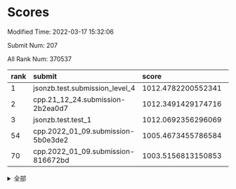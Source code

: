 # Scores

Modified Time: 2022-03-17 15:32:06

Submit Num: 207

All Rank Num: 370537

| rank |               submit               |       score        |       sigma        | pk_num |
| :--- | :--------------------------------- | :----------------- | :----------------- | :----- |
| 1    | jsonzb.test.submission_level_4     | 1012.4782200552341 | 0.8019426545201981 | 7157   |
| 2    | cpp.21_12_24.submission-2b2ea0d7   | 1012.3491429174716 | 0.807264001212631  | 7164   |
| 3    | jsonzb.test.test_1                 | 1012.0692356296069 | 0.801223629551429  | 7161   |
| 54   | cpp.2022_01_09.submission-5b0e3de2 | 1005.4673455786584 | 0.7319131003084299 | 7163   |
| 70   | cpp.2022_01_09.submission-816672bd | 1003.5156813150853 | 0.7166185894224424 | 7159   |


<details>
<summary>全部</summary>

| rank |                 submit                 |       score        |       sigma        | pk_num |
| :--- | :------------------------------------- | :----------------- | :----------------- | :----- |
| 1    | jsonzb.test.submission_level_4         | 1012.4782200552341 | 0.8019426545201981 | 7157   |
| 2    | cpp.21_12_24.submission-2b2ea0d7       | 1012.3491429174716 | 0.807264001212631  | 7164   |
| 3    | jsonzb.test.test_1                     | 1012.0692356296069 | 0.801223629551429  | 7161   |
| 4    | gobigger.level_3.submission_level_3_47 | 1011.8245549673326 | 0.7756178117500488 | 7160   |
| 5    | gobigger.level_3.submission_level_3_2  | 1011.7486493730408 | 0.7661364342161625 | 7161   |
| 6    | gobigger.level_3.submission_level_3_6  | 1011.5883024051316 | 0.7739308989823913 | 7157   |
| 7    | gobigger.level_3.submission_level_3_3  | 1011.483085468378  | 0.7911594698693252 | 7159   |
| 8    | gobigger.level_3.submission_level_3_27 | 1011.4704509208852 | 0.7858982023460149 | 7157   |
| 9    | gobigger.level_3.submission_level_3_28 | 1011.4141715203252 | 0.7530914406809982 | 7161   |
| 10   | gobigger.level_3.submission_level_3_33 | 1011.3189695688972 | 0.7820080773779322 | 7159   |
| 11   | gobigger.level_3.submission_level_3_0  | 1011.2976621804722 | 0.7829819830793038 | 7160   |
| 12   | gobigger.level_3.submission_level_3_38 | 1011.1267060267224 | 0.7491146313651466 | 7162   |
| 13   | gobigger.level_3.submission_level_3_11 | 1011.0973142176184 | 0.764140993509013  | 7162   |
| 14   | gobigger.level_3.submission_level_3_9  | 1011.0693091943697 | 0.7946413936677215 | 7163   |
| 15   | gobigger.level_3.submission_level_3_36 | 1011.0529947870638 | 0.7655405528680255 | 7162   |
| 16   | gobigger.level_3.submission_level_3_34 | 1011.0528793847786 | 0.7689801916581012 | 7164   |
| 17   | gobigger.level_3.submission_level_3_5  | 1010.9083247691228 | 0.7580813291239374 | 7162   |
| 18   | gobigger.level_3.submission_level_3_29 | 1010.8805142563731 | 0.7562818999570189 | 7155   |
| 19   | gobigger.level_3.submission_level_3_37 | 1010.5868964274637 | 0.7662923404477083 | 7158   |
| 20   | gobigger.level_3.submission_level_3_24 | 1010.5727581812858 | 0.7517812346091464 | 7161   |
| 21   | gobigger.level_3.submission_level_3_49 | 1010.4692369160898 | 0.7350684375311067 | 7164   |
| 22   | gobigger.level_3.submission_level_3_23 | 1010.4617753361979 | 0.7514314104039328 | 7161   |
| 23   | gobigger.level_3.submission_level_3_31 | 1010.3939804158131 | 0.7622725047481375 | 7161   |
| 24   | gobigger.level_3.submission_level_3_20 | 1010.3486459374083 | 0.7470355513875996 | 7160   |
| 25   | gobigger.level_3.submission_level_3_22 | 1010.2894372037717 | 0.7662599132742295 | 7161   |
| 26   | gobigger.level_3.submission_level_3_26 | 1010.2814458934654 | 0.7516661602144726 | 7159   |
| 27   | gobigger.level_3.submission_level_3_7  | 1010.278559932986  | 0.7675230414355632 | 7157   |
| 28   | gobigger.level_3.submission_level_3_43 | 1010.2172532166884 | 0.7900607463337501 | 7160   |
| 29   | gobigger.level_3.submission_level_3_42 | 1010.1532557175289 | 0.7414146768584035 | 7160   |
| 30   | gobigger.level_3.submission_level_3_45 | 1010.0842299033627 | 0.7693634728407754 | 7159   |
| 31   | gobigger.level_3.submission_level_3_8  | 1010.0604625668058 | 0.7515758024638477 | 7158   |
| 32   | gobigger.level_3.submission_level_3_16 | 1009.9302747770618 | 0.7520680618236244 | 7162   |
| 33   | gobigger.level_3.submission_level_3_44 | 1009.9081894014085 | 0.7609481235889451 | 7152   |
| 34   | gobigger.level_3.submission_level_3_10 | 1009.7538284146152 | 0.7700363248470115 | 7161   |
| 35   | gobigger.level_3.submission_level_3_19 | 1009.7414819469333 | 0.759010733298725  | 7158   |
| 36   | gobigger.level_3.submission_level_3_13 | 1009.7269451231992 | 0.7422012847793508 | 7163   |
| 37   | gobigger.level_3.submission_level_3_39 | 1009.67501593442   | 0.764749082245619  | 7165   |
| 38   | gobigger.level_3.submission_level_3_1  | 1009.6536517854306 | 0.7665202060317586 | 7156   |
| 39   | gobigger.level_3.submission_level_3_15 | 1009.6480191995121 | 0.7504622648355702 | 7159   |
| 40   | gobigger.level_3.submission_level_3_25 | 1009.6218440291684 | 0.7544707892993763 | 7162   |
| 41   | gobigger.level_3.submission_level_3_35 | 1009.5685257967942 | 0.7533379661702562 | 7161   |
| 42   | gobigger.level_3.submission_level_3_17 | 1009.5477066258356 | 0.759295373734813  | 7166   |
| 43   | gobigger.level_3.submission_level_3_30 | 1009.5412977989898 | 0.7556433093503838 | 7163   |
| 44   | gobigger.level_3.submission_level_3_32 | 1009.5280540688083 | 0.7438266495295991 | 7155   |
| 45   | gobigger.level_3.submission_level_3_14 | 1009.4061107194249 | 0.77335476709806   | 7157   |
| 46   | gobigger.level_3.submission_level_3_40 | 1009.3894178720846 | 0.7368430903836055 | 7160   |
| 47   | gobigger.level_3.submission_level_3_12 | 1009.3506723172096 | 0.761709703614302  | 7160   |
| 48   | gobigger.level_3.submission_level_3_18 | 1009.2180278872289 | 0.7527928683437052 | 7155   |
| 49   | gobigger.level_3.submission_level_3_46 | 1009.1725675170748 | 0.7440526949703655 | 7165   |
| 50   | gobigger.level_3.submission_level_3_4  | 1008.9900704864275 | 0.7817656156893856 | 7162   |
| 51   | gobigger.level_3.submission_level_3_21 | 1008.6652176152555 | 0.7522734654860482 | 7163   |
| 52   | gobigger.level_3.submission_level_3_41 | 1008.3190353809432 | 0.7662608307896801 | 7156   |
| 53   | gobigger.level_3.submission_level_3_48 | 1008.1600949639442 | 0.7456817820606558 | 7156   |
| 54   | cpp.2022_01_09.submission-5b0e3de2     | 1005.4673455786584 | 0.7319131003084299 | 7163   |
| 55   | gobigger.level_1.submission_level_1_33 | 1005.1122411514476 | 0.7342119116194807 | 7163   |
| 56   | gobigger.level_1.submission_level_1_14 | 1004.4707105878603 | 0.7158190970374934 | 7158   |
| 57   | gobigger.level_1.submission_level_1_48 | 1004.4059184829564 | 0.7149734854958937 | 7160   |
| 58   | gobigger.level_1.submission_level_1_36 | 1004.3211394051419 | 0.7237158615522424 | 7166   |
| 59   | gobigger.level_1.submission_level_1_43 | 1004.2179659381952 | 0.7240720722650869 | 7161   |
| 60   | gobigger.level_1.submission_level_1_20 | 1004.1880266851031 | 0.7124953458971193 | 7162   |
| 61   | gobigger.level_1.submission_level_1_27 | 1004.1549615367697 | 0.7201184792803029 | 7162   |
| 62   | gobigger.level_1.submission_level_1_49 | 1003.9937954033968 | 0.7325235399563549 | 7159   |
| 63   | gobigger.level_1.submission_level_1_13 | 1003.9928248188074 | 0.7298262720590843 | 7161   |
| 64   | gobigger.level_1.submission_level_1_34 | 1003.8733029088899 | 0.7211199791581262 | 7162   |
| 65   | gobigger.level_1.submission_level_1_37 | 1003.6829354582085 | 0.7127048627502605 | 7165   |
| 66   | gobigger.level_1.submission_level_1_5  | 1003.6232821998609 | 0.7131084498564834 | 7164   |
| 67   | gobigger.level_1.submission_level_1_39 | 1003.6026876644033 | 0.7256650550736466 | 7161   |
| 68   | gobigger.level_1.submission_level_1_38 | 1003.6006688689805 | 0.7099208821048636 | 7157   |
| 69   | gobigger.level_1.submission_level_1_44 | 1003.5953185196006 | 0.7172662908797879 | 7161   |
| 70   | cpp.2022_01_09.submission-816672bd     | 1003.5156813150853 | 0.7166185894224424 | 7159   |
| 71   | gobigger.level_1.submission_level_1_42 | 1003.4755754754525 | 0.7183944761482364 | 7156   |
| 72   | gobigger.level_1.submission_level_1_46 | 1003.458838304646  | 0.7186520071414034 | 7166   |
| 73   | gobigger.level_1.submission_level_1_0  | 1003.4364355534469 | 0.7060967088977955 | 7160   |
| 74   | gobigger.level_1.submission_level_1_12 | 1003.4062115801634 | 0.7175632911884285 | 7155   |
| 75   | gobigger.level_1.submission_level_1_4  | 1003.4034997758778 | 0.7130875518811906 | 7161   |
| 76   | gobigger.level_1.submission_level_1_35 | 1003.3878530623042 | 0.7099125737910139 | 7159   |
| 77   | gobigger.level_1.submission_level_1_28 | 1003.3493936226503 | 0.7127317606877195 | 7160   |
| 78   | gobigger.level_1.submission_level_1_26 | 1003.2538939234037 | 0.7168608145868262 | 7161   |
| 79   | gobigger.level_1.submission_level_1_40 | 1003.235189111986  | 0.7161578257942522 | 7160   |
| 80   | gobigger.level_1.submission_level_1_3  | 1003.2050669136889 | 0.7200034208636346 | 7153   |
| 81   | gobigger.level_1.submission_level_1_2  | 1003.1903760123394 | 0.7244352147730193 | 7164   |
| 82   | gobigger.level_1.submission_level_1_23 | 1003.1316903356603 | 0.7152894226320314 | 7157   |
| 83   | gobigger.level_1.submission_level_1_24 | 1003.1256084161332 | 0.7118195716889565 | 7159   |
| 84   | gobigger.level_1.submission_level_1_15 | 1003.1238647005804 | 0.7139606953580436 | 7163   |
| 85   | gobigger.level_1.submission_level_1_1  | 1003.1167609400532 | 0.7215797609720851 | 7161   |
| 86   | gobigger.level_1.submission_level_1_17 | 1002.9948393032928 | 0.715671054892647  | 7158   |
| 87   | gobigger.level_1.submission_level_1_25 | 1002.8734660954365 | 0.7174425845906602 | 7156   |
| 88   | gobigger.level_1.submission_level_1_7  | 1002.8698549880419 | 0.7152508617953466 | 7158   |
| 89   | gobigger.level_1.submission_level_1_31 | 1002.8490879942093 | 0.7259089515632171 | 7155   |
| 90   | gobigger.level_1.submission_level_1_9  | 1002.8062080326915 | 0.7191623388834834 | 7157   |
| 91   | gobigger.level_1.submission_level_1_19 | 1002.6843495303008 | 0.7057817233050463 | 7161   |
| 92   | gobigger.level_1.submission_level_1_11 | 1002.6647326248583 | 0.7205572462005545 | 7159   |
| 93   | gobigger.level_1.submission_level_1_29 | 1002.6150598431414 | 0.7260196280243236 | 7160   |
| 94   | gobigger.level_1.submission_level_1_21 | 1002.5559309045561 | 0.7060406883156957 | 7163   |
| 95   | gobigger.level_1.submission_level_1_32 | 1002.536452331209  | 0.7046115349906268 | 7157   |
| 96   | gobigger.level_1.submission_level_1_6  | 1002.5316947438026 | 0.7142962519295063 | 7159   |
| 97   | gobigger.level_1.submission_level_1_41 | 1002.4825641753514 | 0.7230891734476277 | 7155   |
| 98   | gobigger.level_1.submission_level_1_10 | 1002.4555523164014 | 0.7177136756923063 | 7162   |
| 99   | gobigger.level_1.submission_level_1_18 | 1002.3655430766936 | 0.7151802250514391 | 7155   |
| 100  | gobigger.level_1.submission_level_1_45 | 1002.3215232311619 | 0.7207300831810991 | 7156   |
| 101  | gobigger.level_1.submission_level_1_8  | 1002.3072236403274 | 0.6924835018470935 | 7159   |
| 102  | gobigger.level_1.submission_level_1_47 | 1002.0232478559536 | 0.711679641885794  | 7154   |
| 103  | gobigger.level_1.submission_level_1_16 | 1001.8611371523357 | 0.7246368514067824 | 7164   |
| 104  | gobigger.level_1.submission_level_1_30 | 1001.7419864588868 | 0.7071032962060133 | 7163   |
| 105  | gobigger.level_1.submission_level_1_22 | 1001.253164101001  | 0.7081780512322293 | 7164   |
| 106  | gobigger.random.submission_random_49   | 997.4177009150957  | 0.6986036056226937 | 7159   |
| 107  | gobigger.random.submission_random_16   | 997.3751325236111  | 0.7046400606949107 | 7163   |
| 108  | gobigger.random.submission_random_43   | 997.2777223435177  | 0.7079207219385548 | 7156   |
| 109  | gobigger.random.submission_random_17   | 996.9520026702851  | 0.7077770044992092 | 7158   |
| 110  | gobigger.random.submission_random_47   | 996.7672278139847  | 0.7060890258133817 | 7160   |
| 111  | gobigger.random.submission_random_4    | 996.7324711008865  | 0.7027815579846953 | 7157   |
| 112  | gobigger.random.submission_random_35   | 996.7130700117236  | 0.7230922922398814 | 7160   |
| 113  | gobigger.random.submission_random_3    | 996.7030070140063  | 0.7105199168399473 | 7159   |
| 114  | gobigger.random.submission_random_24   | 996.6279084404116  | 0.7022137119917717 | 7159   |
| 115  | gobigger.random.submission_random_20   | 996.6278710282537  | 0.7104320837568086 | 7158   |
| 116  | gobigger.random.submission_random_29   | 996.5290888701331  | 0.7065902967084977 | 7159   |
| 117  | gobigger.random.submission_random_12   | 996.4753240828848  | 0.7081881898630131 | 7156   |
| 118  | gobigger.random.submission_random_44   | 996.4741399469017  | 0.7130473425496561 | 7156   |
| 119  | gobigger.random.submission_random_41   | 996.337088187024   | 0.7180298850219471 | 7163   |
| 120  | gobigger.random.submission_random_37   | 996.3220985571462  | 0.7297451228120155 | 7158   |
| 121  | gobigger.random.submission_random_32   | 996.2990446197698  | 0.7093552047561749 | 7157   |
| 122  | gobigger.random.submission_random_22   | 996.2590807886389  | 0.6923807322051232 | 7165   |
| 123  | gobigger.random.submission_random_27   | 996.2395433988588  | 0.7127878452580863 | 7159   |
| 124  | gobigger.random.submission_random_21   | 996.2225927430571  | 0.6978065469912835 | 7161   |
| 125  | gobigger.random.submission_random_25   | 996.2154451332505  | 0.7042615662158707 | 7164   |
| 126  | gobigger.random.submission_random_0    | 996.1970774697361  | 0.7085217600794173 | 7160   |
| 127  | gobigger.random.submission_random_39   | 996.1768174218928  | 0.7128588763648824 | 7158   |
| 128  | gobigger.random.submission_random_23   | 996.1403834373298  | 0.6997532232432423 | 7161   |
| 129  | gobigger.random.submission_random_45   | 996.131768166249   | 0.7123706394019922 | 7161   |
| 130  | gobigger.random.submission_random_33   | 996.1229982098514  | 0.7148704518397332 | 7159   |
| 131  | gobigger.random.submission_random_40   | 996.0819806565444  | 0.7271813582313312 | 7160   |
| 132  | gobigger.random.submission_random_26   | 996.0420927000971  | 0.7067176131264098 | 7160   |
| 133  | gobigger.random.submission_random_1    | 996.0289383007525  | 0.7186474108426342 | 7163   |
| 134  | gobigger.random.submission_random_10   | 996.0273914869535  | 0.705101962858038  | 7159   |
| 135  | gobigger.random.submission_random_19   | 995.9461843145288  | 0.7145928767590414 | 7160   |
| 136  | gobigger.random.submission_random_6    | 995.9364060175952  | 0.7178567548501458 | 7167   |
| 137  | gobigger.random.submission_random_46   | 995.9182651190797  | 0.713147340074475  | 7160   |
| 138  | gobigger.random.submission_random_7    | 995.846390142425   | 0.7126116967419549 | 7160   |
| 139  | gobigger.random.submission_random_15   | 995.8051693054487  | 0.7090937991756494 | 7162   |
| 140  | gobigger.random.submission_random_48   | 995.7727647650872  | 0.7161744953325466 | 7162   |
| 141  | gobigger.random.submission_random_30   | 995.7145079877431  | 0.70975207674807   | 7163   |
| 142  | gobigger.random.submission_random_38   | 995.6363349053959  | 0.7308158005127251 | 7158   |
| 143  | gobigger.random.submission_random_42   | 995.5894501642762  | 0.7064008291600379 | 7159   |
| 144  | gobigger.random.submission_random_11   | 995.5814535049743  | 0.7226523103431591 | 7162   |
| 145  | gobigger.random.submission_random_36   | 995.4890092613746  | 0.7095854833418258 | 7157   |
| 146  | gobigger.random.submission_random_14   | 995.4488388069354  | 0.7121640683941057 | 7166   |
| 147  | gobigger.random.submission_random_28   | 995.4451620529175  | 0.7034391762978411 | 7164   |
| 148  | gobigger.random.submission_random_18   | 995.4211017166962  | 0.7039552127783346 | 7160   |
| 149  | gobigger.random.submission_random_9    | 995.0193118840136  | 0.7245997806331603 | 7158   |
| 150  | gobigger.random.submission_random_2    | 994.790309309163   | 0.7013481111217257 | 7155   |
| 151  | gobigger.random.submission_random_5    | 994.6252236740653  | 0.7022276978377503 | 7160   |
| 152  | gobigger.random.submission_random_31   | 994.6125704068544  | 0.7212749409135155 | 7161   |
| 153  | gobigger.random.submission_random_8    | 994.6068982559535  | 0.7221232831911225 | 7159   |
| 154  | gobigger.random.submission_random_34   | 994.4521623320963  | 0.7150617058285035 | 7163   |
| 155  | gobigger.level_2.submission_level_2_41 | 993.9637903338157  | 0.727771166685966  | 7167   |
| 156  | gobigger.random.submission_random_13   | 993.9548441247913  | 0.7246455035646543 | 7159   |
| 157  | gobigger.level_2.submission_level_2_12 | 993.7499604149195  | 0.7425346489182489 | 7163   |
| 158  | gobigger.level_2.submission_level_2_14 | 993.7241114051358  | 0.7271313491462474 | 7160   |
| 159  | gobigger.level_2.submission_level_2_15 | 993.6464990667145  | 0.7302151240381354 | 7158   |
| 160  | gobigger.level_2.submission_level_2_10 | 993.6020886738246  | 0.7327017776180078 | 7159   |
| 161  | gobigger.level_2.submission_level_2_27 | 993.1077368902089  | 0.7346289844352877 | 7164   |
| 162  | gobigger.level_2.submission_level_2_31 | 993.1060026085464  | 0.7409254225168096 | 7158   |
| 163  | gobigger.level_2.submission_level_2_37 | 993.0932145149571  | 0.7359059224491253 | 7158   |
| 164  | gobigger.level_2.submission_level_2_42 | 993.0904198179538  | 0.7293955345929596 | 7165   |
| 165  | gobigger.level_2.submission_level_2_11 | 993.0366223879931  | 0.7393909758023071 | 7160   |
| 166  | gobigger.level_2.submission_level_2_22 | 992.97152518935    | 0.7407005809251338 | 7160   |
| 167  | gobigger.level_2.submission_level_2_40 | 992.8060360683709  | 0.7337779336349664 | 7161   |
| 168  | gobigger.level_2.submission_level_2_4  | 992.7540225586605  | 0.7356478760446044 | 7163   |
| 169  | gobigger.level_2.submission_level_2_32 | 992.7274154158276  | 0.734253366422583  | 7162   |
| 170  | gobigger.level_2.submission_level_2_35 | 992.5591561292495  | 0.7601051950359076 | 7161   |
| 171  | gobigger.level_2.submission_level_2_48 | 992.5280950440047  | 0.7423904328526281 | 7162   |
| 172  | gobigger.level_2.submission_level_2_16 | 992.4272501974391  | 0.7560879198467538 | 7162   |
| 173  | gobigger.level_2.submission_level_2_47 | 992.411883023269   | 0.7510363859694273 | 7160   |
| 174  | gobigger.level_2.submission_level_2_38 | 992.336278763541   | 0.7461194347527585 | 7160   |
| 175  | gobigger.level_2.submission_level_2_8  | 992.206661702972   | 0.750582828124719  | 7163   |
| 176  | gobigger.level_2.submission_level_2_23 | 992.1914367997825  | 0.7428171744260966 | 7161   |
| 177  | gobigger.level_2.submission_level_2_36 | 992.0815374850964  | 0.75399100104354   | 7162   |
| 178  | gobigger.level_2.submission_level_2_18 | 992.0358812279557  | 0.7453191329562294 | 7161   |
| 179  | gobigger.level_2.submission_level_2_43 | 992.031511973066   | 0.7441615947233006 | 7158   |
| 180  | gobigger.level_2.submission_level_2_9  | 991.9996038545854  | 0.7405430885198577 | 7162   |
| 181  | gobigger.level_2.submission_level_2_45 | 991.9639420372683  | 0.7364181170167775 | 7163   |
| 182  | gobigger.level_2.submission_level_2_3  | 991.9538623802333  | 0.7338246100983566 | 7164   |
| 183  | gobigger.level_2.submission_level_2_13 | 991.9471007627874  | 0.7379369958409417 | 7156   |
| 184  | gobigger.level_2.submission_level_2_17 | 991.8943456104896  | 0.7397780215702319 | 7160   |
| 185  | gobigger.level_2.submission_level_2_30 | 991.8613772629722  | 0.7611017776196423 | 7165   |
| 186  | gobigger.level_2.submission_level_2_20 | 991.8538534203329  | 0.750273956194533  | 7158   |
| 187  | gobigger.level_2.submission_level_2_28 | 991.8200280931577  | 0.7343072395668327 | 7159   |
| 188  | gobigger.level_2.submission_level_2_29 | 991.8038717796113  | 0.7474913346140875 | 7158   |
| 189  | gobigger.level_2.submission_level_2_44 | 991.7883767153661  | 0.7396811493469755 | 7160   |
| 190  | gobigger.level_2.submission_level_2_21 | 991.7531657158931  | 0.7406273357710541 | 7162   |
| 191  | gobigger.level_2.submission_level_2_34 | 991.6383547701931  | 0.762552006793491  | 7158   |
| 192  | gobigger.level_2.submission_level_2_5  | 991.4066259057732  | 0.7558203009452827 | 7157   |
| 193  | gobigger.level_2.submission_level_2_49 | 991.3324456516283  | 0.7445856671422295 | 7165   |
| 194  | gobigger.level_2.submission_level_2_7  | 991.2726625594817  | 0.7801707182228019 | 7158   |
| 195  | gobigger.level_2.submission_level_2_25 | 991.1637668215488  | 0.7721682667106232 | 7159   |
| 196  | gobigger.level_2.submission_level_2_39 | 991.1484768398531  | 0.7607131936386611 | 7160   |
| 197  | gobigger.level_2.submission_level_2_0  | 991.1209389606626  | 0.7681353962445271 | 7161   |
| 198  | gobigger.level_2.submission_level_2_33 | 991.1019100245244  | 0.7592605471280948 | 7166   |
| 199  | gobigger.level_2.submission_level_2_2  | 991.074817955174   | 0.7459403067417244 | 7161   |
| 200  | gobigger.level_2.submission_level_2_6  | 991.0067572835852  | 0.7528436695376237 | 7162   |
| 201  | gobigger.level_2.submission_level_2_19 | 990.9820598707282  | 0.7675011541649367 | 7160   |
| 202  | gobigger.level_2.submission_level_2_24 | 990.9615809349818  | 0.7617659087324402 | 7161   |
| 203  | gobigger.level_2.submission_level_2_46 | 990.92533713512    | 0.7802525681546723 | 7160   |
| 204  | gobigger.level_2.submission_level_2_26 | 990.452616501508   | 0.7603854431996095 | 7158   |
| 205  | gobigger.level_2.submission_level_2_1  | 990.1029208630389  | 0.758210814298887  | 7158   |
| 206  | gobigger.none.submission_none_0        | 977.3165129574187  | 1.3148286552956534 | 7154   |
| 207  | gobigger.none.submission_none_1        | 972.7575577826727  | 1.7914922812964227 | 7159   |

</details>